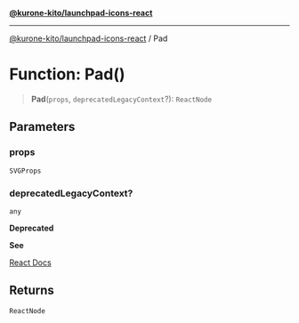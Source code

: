 [**@kurone-kito/launchpad-icons-react**](../README.md)

***

[@kurone-kito/launchpad-icons-react](../globals.md) / Pad

# Function: Pad()

> **Pad**(`props`, `deprecatedLegacyContext`?): `ReactNode`

## Parameters

### props

`SVGProps`

### deprecatedLegacyContext?

`any`

**Deprecated**

**See**

[React Docs](https://legacy.reactjs.org/docs/legacy-context.html#referencing-context-in-lifecycle-methods)

## Returns

`ReactNode`
